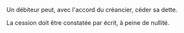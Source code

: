 Un débiteur peut, avec l'accord du créancier, céder sa dette.


La cession doit être constatée par écrit, à peine de nullité.

